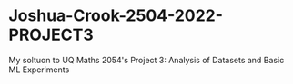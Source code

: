 # Joshua-Crook-2504-2022-PROJECT3
My soltuon to UQ Maths 2054's Project 3: Analysis of Datasets and Basic ML Experiments
